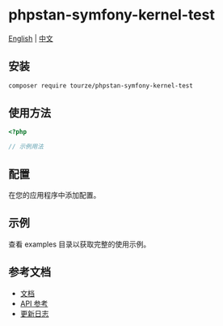 # phpstan-symfony-kernel-test

[English](README.md) | [中文](README.zh-CN.md)



## 安装

```bash
composer require tourze/phpstan-symfony-kernel-test
```

## 使用方法

```php
<?php

// 示例用法
```

## 配置

在您的应用程序中添加配置。

## 示例

查看 examples 目录以获取完整的使用示例。

## 参考文档

- [文档](docs/)
- [API 参考](docs/api.md)
- [更新日志](CHANGELOG.md)
